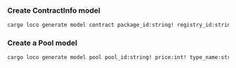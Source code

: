 
### Create ContractInfo model

```sh
cargo loco generate model contract package_id:string! registry_id:string! network:string! is_active:bool! version:int!
```

### Create a Pool model

```sh
cargo loco generate model pool pool_id:string! price:int! type_name:string! pool_type:string! start_time:tstz! end_time:tstz! drawn_time:tstz lucky_number:string round:int epoch:int is_active:bool! contract:references
```

